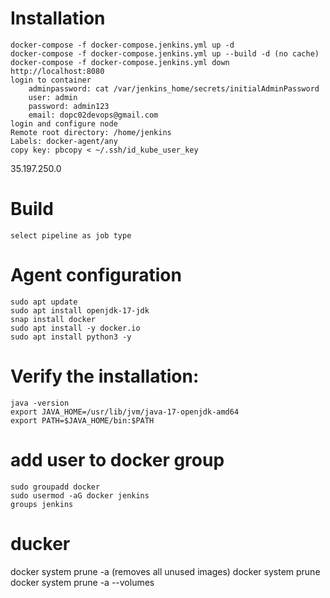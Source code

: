 
# Installation
    docker-compose -f docker-compose.jenkins.yml up -d
    docker-compose -f docker-compose.jenkins.yml up --build -d (no cache)
    docker-compose -f docker-compose.jenkins.yml down
    http://localhost:8080
    login to container 
        adminpassword: cat /var/jenkins_home/secrets/initialAdminPassword
        user: admin
        password: admin123
        email: dopc02devops@gmail.com
    login and configure node
    Remote root directory: /home/jenkins
    Labels: docker-agent/any
    copy key: pbcopy < ~/.ssh/id_kube_user_key

35.197.250.0
# Build
    select pipeline as job type
    

# Agent configuration
    sudo apt update
    sudo apt install openjdk-17-jdk
    snap install docker
    sudo apt install -y docker.io
    sudo apt install python3 -y

# Verify the installation:
    java -version
    export JAVA_HOME=/usr/lib/jvm/java-17-openjdk-amd64
    export PATH=$JAVA_HOME/bin:$PATH
# add user to docker group
    sudo groupadd docker
    sudo usermod -aG docker jenkins
    groups jenkins


# ducker
docker system prune -a (removes all unused images)
docker system prune
docker system prune -a --volumes
